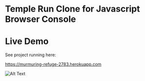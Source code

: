 # Temple Run Clone for Javascript Browser Console

# Live Demo
See project running here:

https://murmuring-refuge-2783.herokuapp.com


![Alt Text](https://i.imgur.com/Vx0ZKsO.gif)
